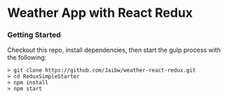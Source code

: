 # Weather App with React Redux


### Getting Started

Checkout this repo, install dependencies, then start the gulp process with the following:

```
> git clone https://github.com/Jaibw/weather-react-redux.git
> cd ReduxSimpleStarter
> npm install
> npm start
```
 